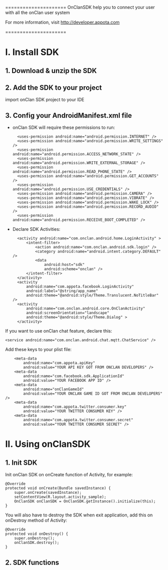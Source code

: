 =====================
OnClanSDK help you to connect your user with all the onClan user system

For more information, visit http://developer.appota.com 

=====================

# I. Install SDK

## 1. Download & unzip the SDK

## 2. Add the SDK to your project

import onClan SDK project to your IDE

## 3. Config your AndroidManifest.xml file

- onClan SDK will require these permissions to run:

        <uses-permission android:name="android.permission.INTERNET" />
        <uses-permission android:name="android.permission.WRITE_SETTINGS" />
        <uses-permission android:name="android.permission.ACCESS_NETWORK_STATE" />
        <uses-permission android:name="android.permission.WRITE_EXTERNAL_STORAGE" />
        <uses-permission android:name="android.permission.READ_PHONE_STATE" />
        <uses-permission android:name="android.permission.GET_ACCOUNTS" />
        <uses-permission android:name="android.permission.USE_CREDENTIALS" />
        <uses-permission android:name="android.permission.CAMERA" />
        <uses-permission android:name="android.permission.VIBRATE" />
        <uses-permission android:name="android.permission.WAKE_LOCK" />
        <uses-permission android:name="android.permission.RECORD_AUDIO" />
        <uses-permission android:name="android.permission.RECEIVE_BOOT_COMPLETED" />
    
- Declare SDK Activities:

        <activity android:name="com.onclan.android.home.LoginActivity" >
            <intent-filter>
                <action android:name="com.onclan.android.sdk.login" />
                <category android:name="android.intent.category.DEFAULT" />
                <data
                    android:host="sdk"
                    android:scheme="onclan" />
            </intent-filter>
        </activity>
        <activity
            android:name="com.appota.facebook.LoginActivity"
            android:label="@string/app_name"
            android:theme="@android:style/Theme.Translucent.NoTitleBar" />
        <activity
            android:name="com.onclan.android.core.OnClanActivity"
            android:screenOrientation="landscape"
            android:theme="@android:style/Theme.Dialog" >
        </activity>
        
If you want to use onClan chat feature, declare this:

    <service android:name="com.onclan.android.chat.mqtt.ChatService" />

Add these keys to your plist file:

        <meta-data
            android:name="com.appota.apiKey"
            android:value="YOUR API KEY GOT FROM ONCLAN DEVELOPERS" />
        <meta-data
            android:name="com.facebook.sdk.ApplicationId"
            android:value="YOUR FACEBOOK APP ID" />
        <meta-data
            android:name="onClanGameId"
            android:value="YOUR ONCLAN GAME ID GOT FROM ONCLAN DEVELOPERS" />
        <meta-data
            android:name="com.appota.twitter.consumer.key"
            android:value="YOUR TWITTER CONSUMER KEY" />
        <meta-data
            android:name="com.appota.twitter.consumer.secret"
            android:value="YOUR TWITTER CONSUMER SECRET" />

<!--![add](https://github.com/appota/ios-onclan-sdk/blob/master/images/sc2.png)-->

# II. Using onClanSDK
## 1. Init SDK
Init onClan SDK on onCreate function of Activity, for example:

    @Override
	protected void onCreate(Bundle savedInstance) {
		super.onCreate(savedInstance);
		setContentView(R.layout.activity_sample);
		OnClanSDK onClanSDK = OnClanSDK.getInstance().initialize(this);
	}

You will also have to destroy the SDK when exit application, add this on onDestroy method of Activity:

	@Override
	protected void onDestroy() {
		super.onDestroy();
		onClanSDK.destroy();
	}

## 2. SDK functions

